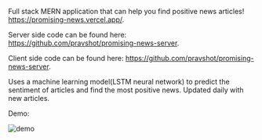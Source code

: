 Full stack MERN application that can help you find positive news articles!
https://promising-news.vercel.app/.

Server side code can be found here: https://github.com/pravshot/promising-news-server.

Client side code can be found here: https://github.com/pravshot/promising-news-server.

Uses a machine learning model(LSTM neural network) to predict the sentiment of articles and find the most positive news. Updated daily with new articles.

Demo:

![demo](demo.gif)
